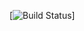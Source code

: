 [![Build Status](https://dev.azure.com/pandiyancool/Angular%20Clipboard%20auto/_apis/build/status/Angular%20Clipboard%20auto-CI?branchName=master)]
